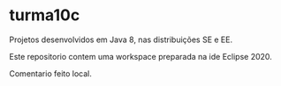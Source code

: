 # turma10c
Projetos desenvolvidos em Java 8, nas distribuições SE e EE.

Este repositorio contem uma workspace preparada na ide Eclipse 2020.

Comentario feito local.
